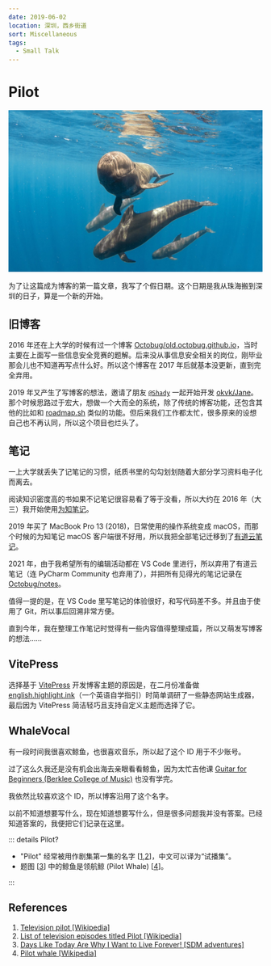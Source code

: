 ```yaml
---
date: 2019-06-02
location: 深圳，西乡街道
sort: Miscellaneous
tags:
  - Small Talk
---
```


# Pilot

![Pilot Whale](./pilot-whale.jpg)

为了让这篇成为博客的第一篇文章，我写了个假日期。这个日期是我从珠海搬到深圳的日子，算是一个新的开始。

## 旧博客

2016 年还在上大学的时候有过一个博客 [Octobug/old.octobug.github.io](https://github.com/Octobug/old.octobug.github.io)，当时主要在上面写一些信息安全竞赛的题解。后来没从事信息安全相关的岗位，刚毕业那会儿也不知道再写点什么好。所以这个博客在 2017 年后就基本没更新，直到完全弃用。

2019 年又产生了写博客的想法，邀请了朋友 [`@Shady`](https://github.com/shady-robot) 一起开始开发 [okvk/Jane](https://github.com/okvk/Jane)。那个时候思路过于宏大，想做一个大而全的系统，除了传统的博客功能，还包含其他的比如和 [roadmap.sh](https://roadmap.sh) 类似的功能。但后来我们工作都太忙，很多原来的设想自己也不再认同，所以这个项目也烂头了。

## 笔记

一上大学就丢失了记笔记的习惯，纸质书里的勾勾划划随着大部分学习资料电子化而离去。

阅读知识密度高的书如果不记笔记很容易看了等于没看，所以大约在 2016 年（大三）我开始使用[为知笔记](https://www.wiz.cn/)。

2019 年买了 MacBook Pro 13 (2018)，日常使用的操作系统变成 macOS，而那个时候的为知笔记 macOS 客户端很不好用，所以我把全部笔记迁移到了[有道云笔记](https://note.youdao.com/)。

2021 年，由于我希望所有的编辑活动都在 VS Code 里进行，所以弃用了有道云笔记（连 PyCharm Community 也弃用了），并把所有见得光的笔记记录在 [Octobug/notes](https://github.com/Octobug/notes)。

值得一提的是，在 VS Code 里写笔记的体验很好，和写代码差不多。并且由于使用了 Git，所以事后回溯非常方便。

直到今年，我在整理工作笔记时觉得有一些内容值得整理成篇，所以又萌发写博客的想法……

## VitePress

选择基于 [VitePress](https://vitepress.dev/) 开发博客主题的原因是，在二月份准备做 [english.highlight.ink](https://english.highlight.ink/)（一个英语自学指引）时简单调研了一些静态网站生成器，最后因为 VitePress 简洁轻巧且支持自定义主题而选择了它。

## WhaleVocal

有一段时间我很喜欢鲸鱼，也很喜欢音乐，所以起了这个 ID 用于不少账号。

过了这么久我还是没有机会出海去亲眼看看鲸鱼，因为太忙吉他课 [Guitar for Beginners (Berklee College of Music)](https://www.coursera.org/learn/guitar?specialization=play-guitar) 也没有学完。

我依然比较喜欢这个 ID，所以博客沿用了这个名字。

以前不知道想要写什么，现在知道想要写什么，但是很多问题我并没有答案。已经知道答案的，我便把它们记录在这里。

::: details Pilot?

- "Pilot" 经常被用作剧集第一集的名字 [[1],[2]]，中文可以译为“试播集”。
- 题图 [[3]] 中的鲸鱼是领航鲸 (Pilot Whale) [[4]]。

:::

## References

1. [Television pilot [Wikipedia]][1]
2. [List of television episodes titled Pilot [Wikipedia]][2]
3. [Days Like Today Are Why I Want to Live Forever! [SDM adventures]][3]
4. [Pilot whale [Wikipedia]][4]

[1]: <https://en.wikipedia.org/wiki/Television_pilot>
[2]: <https://en.wikipedia.org/wiki/List_of_television_episodes_titled_Pilot>
[3]: <https://sdmdiving.com/wildlife-travel-blog/tag/pilot+whale+diving>
[4]: <https://en.wikipedia.org/wiki/Pilot_whale>

